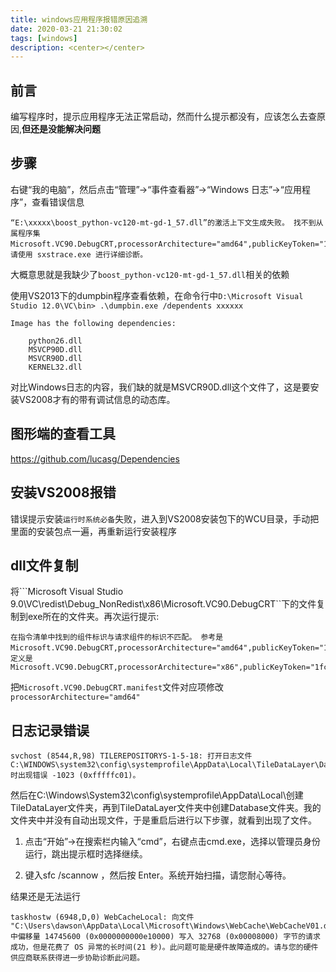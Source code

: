 ```yaml
---
title: windows应用程序报错原因追溯
date: 2020-03-21 21:30:02
tags: [windows]
description: <center></center>
---
```


## 前言

编写程序时，提示应用程序无法正常启动，然而什么提示都没有，应该怎么去查原因,**但还是没能解决问题**

## 步骤

右键“我的电脑”，然后点击“管理”→“事件查看器”→“Windows 日志”→“应用程序”，查看错误信息

```
“E:\xxxxx\boost_python-vc120-mt-gd-1_57.dll”的激活上下文生成失败。 找不到从属程序集 Microsoft.VC90.DebugCRT,processorArchitecture="amd64",publicKeyToken="1fc8b3b9a1e18e3b",type="win32",version="9.0.21022.8"。 请使用 sxstrace.exe 进行详细诊断。
```

大概意思就是我缺少了`boost_python-vc120-mt-gd-1_57.dll`相关的依赖

使用VS2013下的dumpbin程序查看依赖，在命令行中`D:\Microsoft Visual Studio 12.0\VC\bin> .\dumpbin.exe /dependents xxxxxx`

```
Image has the following dependencies:

    python26.dll
    MSVCP90D.dll
    MSVCR90D.dll
    KERNEL32.dll
```

对比Windows日志的内容，我们缺的就是MSVCR90D.dll这个文件了，这是要安装VS2008才有的带有调试信息的动态库。

## 图形端的查看工具

https://github.com/lucasg/Dependencies

## 安装VS2008报错

错误提示安装`运行时系统必备`失败，进入到VS2008安装包下的WCU目录，手动把里面的安装包点一遍，再重新运行安装程序

## dll文件复制

将```Microsoft Visual Studio 9.0\VC\redist\Debug_NonRedist\x86\Microsoft.VC90.DebugCRT``下的文件复制到exe所在的文件夹。再次运行提示:

```
在指令清单中找到的组件标识与请求组件的标识不匹配。 参考是 Microsoft.VC90.DebugCRT,processorArchitecture="amd64",publicKeyToken="1fc8b3b9a1e18e3b",type="win32",version="9.0.21022.8"。 定义是 Microsoft.VC90.DebugCRT,processorArchitecture="x86",publicKeyToken="1fc8b3b9a1e18e3b",type="win32",version="9.0.21022.8"
```

把`Microsoft.VC90.DebugCRT.manifest`文件对应项修改`processorArchitecture="amd64"`

## 日志记录错误

```
svchost (8544,R,98) TILEREPOSITORYS-1-5-18: 打开日志文件 C:\WINDOWS\system32\config\systemprofile\AppData\Local\TileDataLayer\Database\EDB.log 时出现错误 -1023 (0xfffffc01)。
```

然后在C:\Windows\System32\config\systemprofile\AppData\Local\创建TileDataLayer文件夹，再到TileDataLayer文件夹中创建Database文件夹。我的文件夹中并没有自动出现文件，于是重启后进行以下步骤，就看到出现了文件。

1. 点击“开始”->在搜索栏内输入“cmd”，右键点击cmd.exe，选择以管理员身份运行，跳出提示框时选择继续。

2. 键入sfc /scannow ，然后按 Enter。系统开始扫描，请您耐心等待。

结果还是无法运行

```
taskhostw (6948,D,0) WebCacheLocal: 向文件 "C:\Users\dawson\AppData\Local\Microsoft\Windows\WebCache\WebCacheV01.dat" 中偏移量 14745600 (0x0000000000e10000) 写入 32768 (0x00008000) 字节的请求成功，但是花费了 OS 异常的长时间(21 秒)。此问题可能是硬件故障造成的。请与您的硬件供应商联系获得进一步协助诊断此问题。
```

